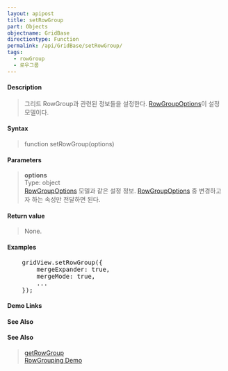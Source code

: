 ```yaml
---
layout: apipost
title: setRowGroup
part: Objects
objectname: GridBase
directiontype: Function
permalink: /api/GridBase/setRowGroup/
tags:
  - rowGroup
  - 로우그룹
---
```



#### Description

> 그리드 RowGroup과 관련된 정보들을 설정한다. [RowGroupOptions](/api/types/RowGroupOptions/)이 설정 모델이다.

#### Syntax

> function setRowGroup(options)

#### Parameters

> **options**  
> Type: object  
> [RowGroupOptions](/api/types/RowGroupOptions/) 모델과 같은 설정 정보. [RowGroupOptions](/api/types/RowGroupOptions/) 중 변경하고자 하는 속성만 전달하면 된다.    

#### Return value

> None.

#### Examples 

<pre class="prettyprint">
    gridView.setRowGroup({
        mergeExpander: true,
        mergeMode: true,
        ...
    });
</pre>

#### Demo Links
#### See Also

#### See Also
> [getRowGroup](/api/GridBase/getRowGroup)  
> [RowGrouping Demo](http://demo.realgrid.com/Demo/RowGrouping)